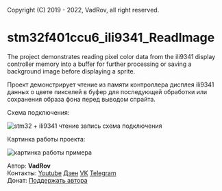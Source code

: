 Copyright (C) 2019 - 2022, VadRov, all right reserved.
# stm32f401ccu6_ili9341_ReadImage
 The project demonstrates reading pixel color data from the ili9341 display controller memory into a buffer for further processing or saving a background image before displaying a sprite.
 
 Проект демонстрирует чтение из памяти контроллера дисплея ili9341 данных о цвете пикселей в буфер для последующей обработки или сохранения образа фона перед выводом спрайта.
 
 Схема подключения:
 
 ![stm32 + ili9341 чтение запись схема подключения](https://user-images.githubusercontent.com/111627147/218332686-c31b97b0-825f-4a06-a27b-136516d75d08.jpg)

Картинка работы проекта:

![картинка работы примера](https://user-images.githubusercontent.com/111627147/218332943-08a62d9b-a129-4635-b699-f1c1acf6a2e7.jpg)

Автор: **VadRov**\
Контакты: [Youtube](https://www.youtube.com/@VadRov) [Дзен](https://dzen.ru/vadrov) [VK](https://vk.com/vadrov) [Telegram](https://t.me/vadrov_channel)\
Донат: [Поддержать автора](https://yoomoney.ru/to/4100117522443917)
